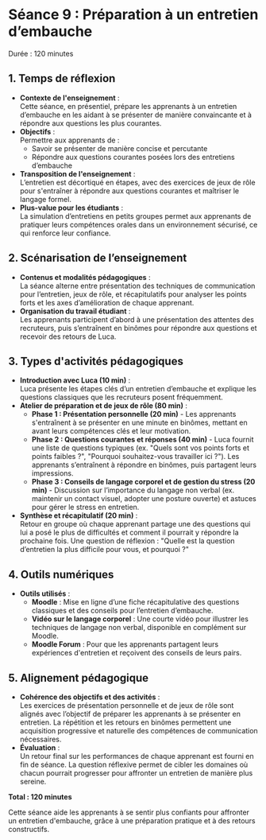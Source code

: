 # Séance 9 : Préparation à un entretien d’embauche
Durée : 120 minutes

## 1. Temps de réflexion
- **Contexte de l'enseignement** :<br>
Cette séance, en présentiel, prépare les apprenants à un entretien d’embauche en les aidant à se présenter de manière convaincante et à répondre aux questions les plus courantes.
- **Objectifs** :<br>
Permettre aux apprenants de :
  - Savoir se présenter de manière concise et percutante
  - Répondre aux questions courantes posées lors des entretiens d’embauche
- **Transposition de l'enseignement** :<br>
L’entretien est décortiqué en étapes, avec des exercices de jeux de rôle pour s'entraîner à répondre aux questions courantes et maîtriser le langage formel.
- **Plus-value pour les étudiants** :<br>
La simulation d’entretiens en petits groupes permet aux apprenants de pratiquer leurs compétences orales dans un environnement sécurisé, ce qui renforce leur confiance.

## 2. Scénarisation de l’enseignement
- **Contenus et modalités pédagogiques** :<br>
La séance alterne entre présentation des techniques de communication pour l’entretien, jeux de rôle, et récapitulatifs pour analyser les points forts et les axes d’amélioration de chaque apprenant.
- **Organisation du travail étudiant** :<br>
Les apprenants participent d’abord à une présentation des attentes des recruteurs, puis s’entraînent en binômes pour répondre aux questions et recevoir des retours de Luca.

## 3. Types d'activités pédagogiques
- **Introduction avec Luca (10 min)** :<br>
Luca présente les étapes clés d’un entretien d’embauche et explique les questions classiques que les recruteurs posent fréquemment.
- **Atelier de préparation et de jeux de rôle (80 min)** :
  - **Phase 1 : Présentation personnelle (20 min)** - Les apprenants s'entraînent à se présenter en une minute en binômes, mettant en avant leurs compétences clés et leur motivation.
  - **Phase 2 : Questions courantes et réponses (40 min)** - Luca fournit une liste de questions typiques (ex. "Quels sont vos points forts et points faibles ?", "Pourquoi souhaitez-vous travailler ici ?"). Les apprenants s’entraînent à répondre en binômes, puis partagent leurs impressions.
  - **Phase 3 : Conseils de langage corporel et de gestion du stress (20 min)** - Discussion sur l’importance du langage non verbal (ex. maintenir un contact visuel, adopter une posture ouverte) et astuces pour gérer le stress en entretien.
- **Synthèse et récapitulatif (20 min)** :<br>
Retour en groupe où chaque apprenant partage une des questions qui lui a posé le plus de difficultés et comment il pourrait y répondre la prochaine fois. Une question de réflexion : "Quelle est la question d’entretien la plus difficile pour vous, et pourquoi ?"

## 4. Outils numériques
- **Outils utilisés** :
  - **Moodle** : Mise en ligne d’une fiche récapitulative des questions classiques et des conseils pour l’entretien d’embauche.
  - **Vidéo sur le langage corporel** : Une courte vidéo pour illustrer les techniques de langage non verbal, disponible en complément sur Moodle.
  - **Moodle Forum** : Pour que les apprenants partagent leurs expériences d'entretien et reçoivent des conseils de leurs pairs.

## 5. Alignement pédagogique
- **Cohérence des objectifs et des activités** :<br>
Les exercices de présentation personnelle et de jeux de rôle sont alignés avec l’objectif de préparer les apprenants à se présenter en entretien. La répétition et les retours en binômes permettent une acquisition progressive et naturelle des compétences de communication nécessaires.
- **Évaluation** :<br>
Un retour final sur les performances de chaque apprenant est fourni en fin de séance. La question réflexive permet de cibler les domaines où chacun pourrait progresser pour affronter un entretien de manière plus sereine.

__Total : 120 minutes__

Cette séance aide les apprenants à se sentir plus confiants pour affronter un entretien d'embauche, grâce à une préparation pratique et à des retours constructifs.